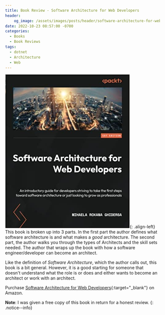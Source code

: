```yaml
---
title: Book Review - Software Architecture for Web Developers
header:
    og_image: /assets/images/posts/header/software-architecture-for-web-developers.png
date: 2022-10-23 08:57:00 -0700
categories:
  - Books
  - Book Reviews
tags:
  - dotnet
  - Architecture
  - Web
---
```


![Software Architecture for Web Developers Book Cover](/assets/images/posts/book_review-software-architecture-for-web-developers-cover.jpg){: .align-left} This book is broken up into 3 parts. In the first part the author defines what software architecture is and what makes a *good* architecture. The second part, the author walks you through the types of Architects and the skill sets needed.  The author that wraps up the book with how a software engineer/developer can become an architect.

Like the definition of *Software Architecture*, which the author calls out, this book is a bit general. However, it is a good starting for someone that doesn't understand what the role is or does and either wants to become an architect or work with an architect.

Purchase [Software Architecture for Web Developers](https://amzn.to/3N11R4Y){:target="_blank"} on Amazon.

**Note**: I was given a free copy of this book in return for a honest review.
{: .notice--info}
